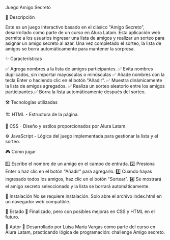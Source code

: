 
Juego Amigo Secreto

📌 Descripción

Este es un juego interactivo basado en el clásico "Amigo Secreto", desarrollado como parte de un curso en Alura Latam. Esta aplicación web permite a los usuarios ingresar una lista de amigos y realizar un sorteo para asignar un amigo secreto al azar. Una vez completado el sorteo, la lista de amigos se borra automáticamente para mantener la sorpresa.

✨ Características

✅ Agrega nombres a la lista de amigos participantes.
✅ Evita nombres duplicados, sin importar mayúsculas o minúsculas
✅ Añade nombres con la tecla Enter o haciendo clic en el botón "Añadir".
✅ Muestra dinámicamente la lista de amigos agregados.
✅ Realiza un sorteo aleatorio entre los amigos participantes.✅ Borra la lista automáticamente después del sorteo.

🛠️ Tecnologías utilizadas

🏗️ HTML - Estructura de la página.

🎨 CSS - Diseño y estilos proporcionados por Alura Latam.

⚙️ JavaScript - Lógica del juego implementada para gestionar la lista y el sorteo.



🎮 Cómo jugar

1️⃣ Escribe el nombre de un amigo en el campo de entrada.
2️⃣ Presiona Enter o haz clic en el botón "Añadir" para agregarlo.
3️⃣ Cuando hayas ingresado todos los amigos, haz clic en el botón "Sortear".
4️⃣ Se mostrará el amigo secreto seleccionado y la lista se borrará automáticamente.



🚀 Instalación
No se requiere instalación. Solo abre el archivo index.html en un navegador web compatible.



📌 Estado
📌 Finalizado, pero con posibles mejoras en CSS y HTML en el futuro.



📌 Autor
📢 Desarrollado por Luisa María Vargas como parte del curso en Alura Latam, practicando lógica de programación: challenge Amigo secreto.

















